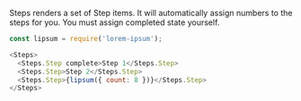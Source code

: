 Steps renders a set of Step items. It will automatically assign numbers to the steps for you. You must assign completed state yourself.

```javascript
const lipsum = require('lorem-ipsum');

<Steps>
  <Steps.Step complete>Step 1</Steps.Step>
  <Steps.Step>Step 2</Steps.Step>
  <Steps.Step>{lipsum({ count: 8 })}</Steps.Step>
</Steps>
```
